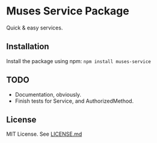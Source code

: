
# Muses Service Package

Quick & easy services.

## Installation

Install the package using npm: `npm install muses-service`

## TODO

* Documentation, obviously.
* Finish tests for Service, and AuthorizedMethod.

## License

MIT License. See [LICENSE.md](LICENSE.md)
